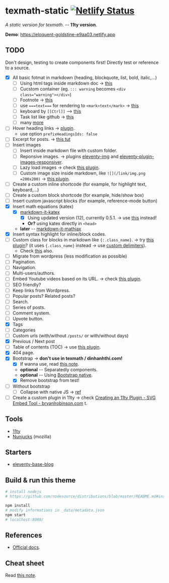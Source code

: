 # texmath-static [![Netlify Status](https://api.netlify.com/api/v1/badges/c187bcca-9464-4b2d-98d3-06982d8c1fe4/deploy-status)](https://app.netlify.com/sites/eloquent-goldstine-e9aa03/deploys)

*A static version for texmath.* -- __11ty version__.

__Demo__: https://eloquent-goldstine-e9aa03.netlify.app

## TODO

Don't design, testing to create components first! Directly test or reference to a source.

- [x] All basic fotmat in markdown (heading, blockquote, list, bold, italic,...)
  - [ ] Using html tags inside markdown doc -> [this](https://github.com/markdown-it/markdown-it#init-with-presets-and-options)
  - [ ] Cucstom container (eg. `::: warning` becomes `<div class="warning"></div>`)
  - [ ] Footnote -> [this](https://github.com/markdown-it/markdown-it-footnote)
  - [ ] use `===text===` for rendering to `<mark>text</mark>` -> [this](https://github.com/markdown-it/markdown-it-mark)
  - [ ] keyboard by `[[Ctrl]]` --> [this](https://www.npmjs.com/package/@gerhobbelt/markdown-it-kbd)
  - [ ] Task list like github -> [this](https://www.npmjs.com/package/@hackmd/markdown-it-task-lists)
  - [ ] many [more](https://www.npmjs.com/search?q=keywords%3Amarkdown-it-plugin&page=2&perPage=20)
- [ ] Hover heading links -> [plugin](https://www.npmjs.com/package/markdown-it-github-headings).
  - use option `prefixHeadingsIds: false`
- [ ] Excerpt for posts. -> [this tut](https://www.11ty.dev/docs/data-frontmatter-customize/#example-parse-excerpts-from-content)
- [ ] Insert images
  - [ ] Insert inside markdown file with custom folder.
  - [ ] Reponsive images. -> plugins [eleventy-img](https://github.com/11ty/eleventy-img) and [eleventy-plugin-images-responsiver](https://www.npmjs.com/package/eleventy-plugin-images-responsiver).
  - [ ] Lazy load images -> check [this plugin](https://www.npmjs.com/package/eleventy-plugin-lazyimages).
  - [ ] Custom image size inside markdown, like `![](/link/img.png =200x200)` -> [this plugin](https://www.npmjs.com/package/markdown-it-imsize).
- [ ] Create a custom inline shortcode (for example, for highlight text, keyboard,...)
- [ ] Create a custom block shortcode (for example, hide/show box)
- [ ] Insert custom javascript blocks (for example, reference-mode button)
- [x] Insert math equations (katex)
  - [x] [markdown-it-katex](https://github.com/waylonflinn/markdown-it-katex)
    - [x] Using updated version (12), currently 0.5.1. -> use [this](https://github.com/iktakahiro/markdown-it-katex/) instead!
    - **Or?** using katex directly in `<head>`
  - **later** -- [markdown-it-mathjax](https://github.com/classeur/markdown-it-mathjax)
- [x] Insert syntax highlight for inline/block codes.
- [ ] Custom class for blocks in markdown like `{:.class_name}`. -> try [this plugin](https://www.npmjs.com/package/markdown-it-attrs)? (it uses `{.class_name}` instead -> use [custom delimiters](https://www.npmjs.com/package/markdown-it-attrs#custom-delimiters)).
  - Check [this](https://github.com/11ty/eleventy/issues/697) also.
- [ ] Migrate from wordpress (less modification as possible)
- [ ] Pagination.
- [ ] Navigation.
- [ ] Multi-users/authors.
- [ ] Embed Youtube videos based on its URL. -> check [this plugin](https://www.npmjs.com/package/eleventy-plugin-youtube-embed).
- [ ] SEO friendly?
- [ ] Keep links from Wordpress.
- [ ] Popular posts? Related posts?
- [ ] Search.
- [ ] Series of posts.
- [ ] Comment system.
- [ ] Upvote button.
- [x] Tags
- [ ] Categories
- [ ] Custom urls (with/without `/posts/` or with/without days)
- [x] Previous / Next post
- [ ] Table of contents (TOC) -> use [this plugin](https://www.npmjs.com/package/eleventy-plugin-toc).
- [x] 404 page.
- [x] Bootstrap -> **don't use in texmath / dinhanhthi.com!**
  - [x] If wanna use, read [this note](https://dinhanhthi.com/11ty-nunjucks#bootstrap--11ty).
  - **optional** -- Separatedly components.
  - **optional** -- Using [Bootstrap native](https://thednp.github.io/bootstrap.native/).
  - [x] Remove bootstrap from test!
- [ ] Without bootstrap
  - [ ] Collapse with native JS -> [ref](https://medium.com/dailyjs/mimicking-bootstraps-collapse-with-vanilla-javascript-b3bb389040e7)
- [ ] Create a custom plugin in 11ty -> check [Creating an 11ty Plugin - SVG Embed Tool - bryanlrobinson.com](https://bryanlrobinson.com/blog/creating-11ty-plugin-embed-svg-contents/)
t.

## Tools

- [11ty](https://www.11ty.dev/)
- [Nunjucks](https://mozilla.github.io/nunjucks/) (mozilla)

## Starters

- [eleventy-base-blog](https://github.com/11ty/eleventy-base-blog)

## Build & run this theme

``` bash
# install nodejs
# https://github.com/nodesource/distributions/blob/master/README.md#installation-instructions

npm install
# modify informations in _data/metadata.json
npm start
# localhost:8080/
```

## References

- [Official docs](https://www.11ty.dev/docs/).

## Cheat sheet

Read [this note](https://dinhanhthi.com/11ty-nunjucks).